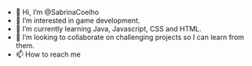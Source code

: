 - 👋 Hi, I’m @SabrinaCoelho
- 👀 I’m interested in game development.
- 🌱 I’m currently learning Java, Javascript, CSS and HTML.
- 💞️ I’m looking to collaborate on challenging projects so I can learn from them.
- 📫 How to reach me 

<!---
SabrinaCoelho/SabrinaCoelho is a ✨ special ✨ repository because its `README.md` (this file) appears on your GitHub profile.
You can click the Preview link to take a look at your changes.
--->
